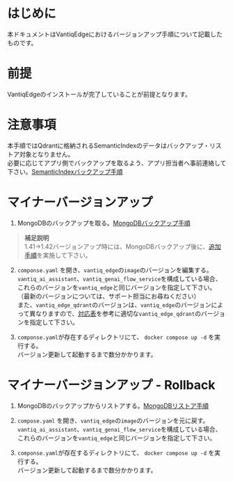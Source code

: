 # はじめに

本ドキュメントはVantiqEdgeにおけるバージョンアップ手順について記載したものです。

# 前提

VantiqEdgeのインストールが完了していることが前提となります。

# 注意事項
本手順ではQdrantに格納されるSemanticIndexのデータはバックアップ・リストア対象となりません。  
必要に応じてアプリ側でバックアップを取るよう、アプリ担当者へ事前連絡して下さい。[SemanticIndexバックアップ手順](tips_vantiq_edge.md#semanticindexqdrant-collectionをバックアップリストアしたい)

# マイナーバージョンアップ

1. MongoDBのバックアップを取る。[MongoDBバックアップ手順](tips_vantiq_edge.md#mongodbをバックアップリストアしたい)  

> **補足説明**  
> 1.41→1.42バージョンアップ時には、MongoDBバックアップ後に、[追加手順](tips_vantiq_edge.md#vantiqedge-r142アップグレードの追加手順)を実施して下さい。

2. `componse.yaml` を開き、`vantiq_edge`の`image`のバージョンを編集する。  
`vantiq_ai_assistant`、`vantiq_genai_flow_service`を構成している場合、これらのバージョンを`vantiq_edge`と同じバージョンを指定して下さい。  
（最新のバージョンについては、サポート担当にお尋ねください）  
また、`vantiq_edge_qdrant`のバージョンは、`vantiq_edge`のバージョンによって異なりますので、[対応表](setup_vantiq_edge_r137_w_LLM.md#セットアップ手順)を参考に適切な`vantiq_edge_qdrant`のバージョンを指定して下さい。

3. `componse.yaml`が存在するディレクトリにて、 `docker compose up -d` を実行する。  
バージョン更新して起動するまで数分かかります。

# マイナーバージョンアップ - Rollback

1. MongoDBのバックアップからリストアする。[MongoDBリストア手順](tips_vantiq_edge.md#mongodbをバックアップリストアしたい)  

2. `compose.yaml` を開き、`vantiq_edge`の`image`のバージョンを元に戻す。  
`vantiq_ai_assistant`、`vantiq_genai_flow_service`を構成している場合、これらのバージョンを`vantiq_edge`と同じバージョンを指定して下さい。  

3. `componse.yaml`が存在するディレクトリにて、 `docker compose up -d` を実行する。  
バージョン更新して起動するまで数分かかります。